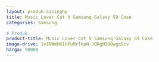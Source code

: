 ```yaml
---
layout: produk-casinghp
title: Music Lover Cat V Samsung Galaxy S9 Case
categories: samsung

# Produk
product-title: Music Lover Cat V Samsung Galaxy S9 Case
image-drive: 1vI0WmHXInPuMrlkpN-JQRgM3D0wga9cv
harga: 90000
---
```

